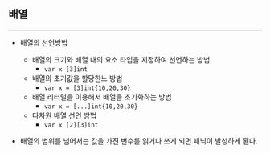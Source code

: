 
## 배열

---

- 배열의 선언방법
    - 배열의 크기와 배열 내의 요소 타입을 지정하여 선언하는 방법
        - `var x [3]int`
    - 배열의 초기값을 할당한느 방법
        - `var x = [3]int{10,20,30}`
    - 배열 리터럴을 이용해서 배열을 초기화하는 방법
        - `var x = [...]int{10,20,30}`
    - 다차원 배열 선언 방법
        - `var x [2][3]int`


- 배열의 범위를 넘어서는 값을 가진 변수를 읽거나 쓰게 되면 패닉이 발성하게 된다.


<br />

